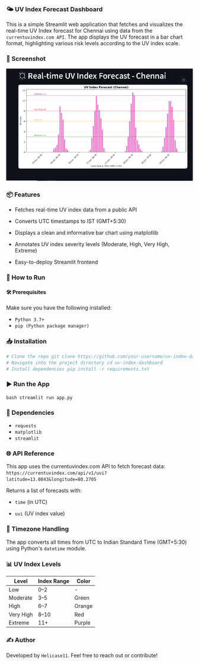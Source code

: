 ### 🌤️ UV Index Forecast Dashboard
This is a simple Streamlit web application that fetches and visualizes the real-time UV Index forecast for Chennai 
using data from the `currentuvindex.com API`. The app displays the UV forecast in a bar chart format, highlighting 
various risk levels according to the UV index scale.

### 📸 Screenshot
![UV Index Forecast Screenshot](images/screenshot.png)

### 📦 Features
- Fetches real-time UV index data from a public API

- Converts UTC timestamps to IST (GMT+5:30)

- Displays a clean and informative bar chart using matplotlib

- Annotates UV index severity levels (Moderate, High, Very High, Extreme)

- Easy-to-deploy Streamlit frontend

### 🚀 How to Run
#### 🛠 Prerequisites
Make sure you have the following installed:
- `Python 3.7+`
- `pip (Python package manager)`

### 📥 Installation
```bash 
# Clone the repo git clone https://github.com/your-username/uv-index-dashboard.git 
# Navigate into the project directory cd uv-index-dashboard 
# Install dependencies pip install -r requirements.txt 
```

### ▶️ Run the App
```bash streamlit run app.py ```

### 🧰 Dependencies
- `requests`
- `matplotlib`
- `streamlit`

### 🌐 API Reference
This app uses the currentuvindex.com API to fetch forecast data:
```https://currentuvindex.com/api/v1/uvi?latitude=13.0843&longitude=80.2705```

Returns a list of forecasts with:

- `time` (in UTC)

- `uvi` (UV index value)

### 📅 Timezone Handling

The app converts all times from UTC to Indian Standard Time (GMT+5:30) using Python's `datetime` module.

### 📊 UV Index Levels
| Level       | Index Range | Color   |
|-------------|-------------|---------|
| Low         | 0–2         | -       |
| Moderate    | 3–5         | Green   |
| High        | 6–7         | Orange  |
| Very High   | 8–10        | Red     |
| Extreme     | 11+         | Purple  |


### ✍️ Author
Developed by `Helicase11`.
Feel free to reach out or contribute!





